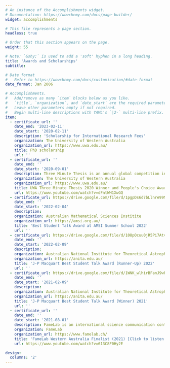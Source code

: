 ```yaml
---
# An instance of the Accomplishments widget.
# Documentation: https://wowchemy.com/docs/page-builder/
widget: accomplishments

# This file represents a page section.
headless: true

# Order that this section appears on the page.
weight: 55

# Note: `&shy;` is used to add a 'soft' hyphen in a long heading.
title: 'Awards and Scholarships'
subtitle:

# Date format
#   Refer to https://wowchemy.com/docs/customization/#date-format
date_format: Jan 2006

# Accomplishments.
#   Add/remove as many `item` blocks below as you like.
#   `title`, `organization`, and `date_start` are the required parameters.
#   Leave other parameters empty if not required.
#   Begin multi-line descriptions with YAML's `|2-` multi-line prefix.
item:
  - certificate_url: ''
    date_end: '2023-02-11'
    date_start: '2020-02-11'
    description: 'Scholarship for International Research Fees'
    organization: The University of Western Australia
    organization_url: https://www.uwa.edu.au/
    title: PhD scholarship
    url: ''
  - certificate_url: ''
    date_end: ''
    date_start: '2020-09-01'
    description: Three Minute Thesis is an annual global competition in which PhD students from across all disciplines present their research to a general audience in three minutes.
    organization: The University of Western Australia
    organization_url: https://www.uwa.edu.au/
    title: UWA Three Minute Thesis 2020 Winner and People's Choice Award Winner 2020 [Click to listen!]
    url: https://www.youtube.com/watch?v=dFntWH1XwGQ
  - certificate_url: https://drive.google.com/file/d/1pgpDs6d7bLlnre99Mqzwzb6sG4Z7Hol1/view?usp=sharing
    date_end: ''
    date_start: '2022-02-04'
    description: 
    organization: Australian Mathematical Sciences Institite
    organization_url: https://amsi.org.au/
    title: 'Best Student Talk Award at AMSI Summer School 2022'
    url: ''
  - certificate_url: https://drive.google.com/file/d/108pOcuu0jR5Pi7AtvdezORog6Sn50HAu/view?usp=sharing
    date_end: ''
    date_start: '2022-02-09'
    description: 
    organization: Australian National Institute for Theoretical Astrophysics
    organization_url: https://anita.edu.au/
    title: 'J-P Macquart Best Student Talk Award (Runner-Up) 2022'
    url: ''
  - certificate_url: https://drive.google.com/file/d/1WNK_wlhirBFanJ9wbm2MWWte3JjOZzs7/view?usp=sharing
    date_end: ''
    date_start: '2021-02-09'
    description: 
    organization: Australian National Institute for Theoretical Astrophysics
    organization_url: https://anita.edu.au/
    title: 'J-P Macquart Best Student Talk Award (Winner) 2021'
    url: ''
  - certificate_url: ''
    date_end: ''
    date_start: '2021-08-01'
    description: FameLab is an international science communication contest in which participants deliver a three minute talk on their research or chosen subject, in a manner which is accessible to a general audience. 
    organization: FameLab
    organization_url: https://www.famelab.ch/
    title: 'FameLab Western Australia Finalist (2021) [Click to listen!]'
    url: https://www.youtube.com/watch?v=613C8F0Hy2E

design:
  columns: '2'
---
```

